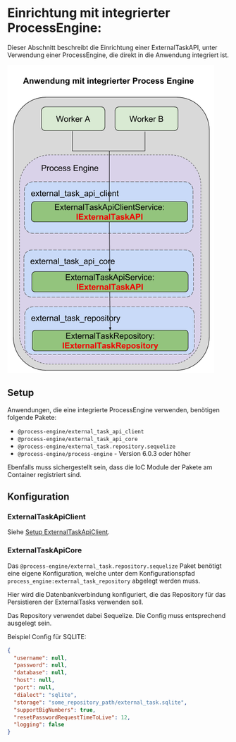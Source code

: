 # Einrichtung mit integrierter ProcessEngine:

Dieser Abschnitt beschreibt die Einrichtung einer ExternalTaskAPI, unter Verwendung
einer ProcessEngine, die direkt in die Anwendung integriert ist.

![Aufbau](../images/external_task_api_internal.png)

## Setup

Anwendungen, die eine integrierte ProcessEngine verwenden,
benötigen folgende Pakete:
- `@process-engine/external_task_api_client`
- `@process-engine/external_task_api_core`
- `@process-engine/external_task.repository.sequelize`
- `@process-engine/process-engine` - Version 6.0.3 oder höher

Ebenfalls muss sichergestellt sein, dass die IoC Module der Pakete am Container
registriert sind.

## Konfiguration

### ExternalTaskApiClient

Siehe [Setup ExternalTaskApiClient](setup-external-task-api-client.md).

### ExternalTaskApiCore

Das `@process-engine/external_task.repository.sequelize` Paket benötigt eine
eigene Konfiguration, welche unter dem Konfigurationspfad
`process_engine:external_task_repository` abgelegt werden muss.

Hier wird die Datenbankverbindung konfiguriert, die das Repository für das
Persistieren der ExternalTasks verwenden soll.

Das Repository verwendet dabei Sequelize.
Die Config muss entsprechend ausgelegt sein.

Beispiel Config für SQLITE:

```json
{
  "username": null,
  "password": null,
  "database": null,
  "host": null,
  "port": null,
  "dialect": "sqlite",
  "storage": "some_repository_path/external_task.sqlite",
  "supportBigNumbers": true,
  "resetPasswordRequestTimeToLive": 12,
  "logging": false
}
```
